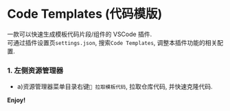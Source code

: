 # Code Templates (代码模版)

一款可以快速生成模板代码片段/组件的 VSCode 插件.  
可通过插件设置页`settings.json`, 搜索`Code Templates`, 调整本插件功能的相关配置.

### 1. 左侧资源管理器

- a)资源管理器菜单目录右键`🎉 拉取模板代码`, 拉取仓库代码, 并快速克隆代码.

**Enjoy!**
